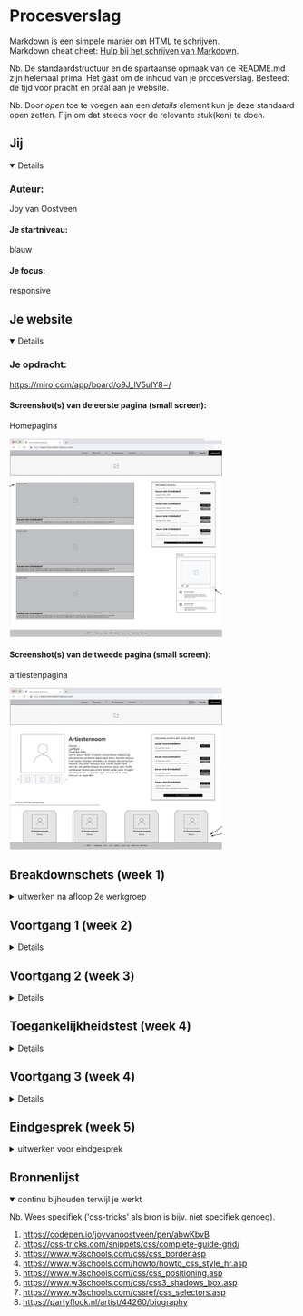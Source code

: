 # Procesverslag
Markdown is een simpele manier om HTML te schrijven.  
Markdown cheat cheet: [Hulp bij het schrijven van Markdown](https://github.com/adam-p/markdown-here/wiki/Markdown-Cheatsheet).

Nb. De standaardstructuur en de spartaanse opmaak van de README.md zijn helemaal prima. Het gaat om de inhoud van je procesverslag. Besteedt de tijd voor pracht en praal aan je website.

Nb. Door *open* toe te voegen aan een *details* element kun je deze standaard open zetten. Fijn om dat steeds voor de relevante stuk(ken) te doen.





## Jij

<details open>

### Auteur:
Joy van Oostveen

#### Je startniveau:
blauw

#### Je focus:
responsive
 
</details>





## Je website

<details open>

### Je opdracht:
https://miro.com/app/board/o9J_lV5uIY8=/

#### Screenshot(s) van de eerste pagina (small screen): 
Homepagina  

<img src="images/homepagina.png" width="375px" alt="home pagina"> 


#### Screenshot(s) van de tweede pagina (small screen):

artiestenpagina

<img src="images/artiestenpagina.png" width="375px" alt="artiesten pagina"> 
 
</details>





## Breakdownschets (week 1)

<details>
<summary>uitwerken na afloop 2e werkgroep</summary>

### de hele pagina 1: 
<img src="images/mobiel_formaat_1.jpg" width="375px" alt="mobiel voor breakdown scherm 1">

<img src="images/web_formaat_1.jpg" width="750px" alt="web met breakdown scherm 1">

### de hele pagina 2:
<img src="images/mobiel_formaat_2.jpg" width="375px" alt="mobiel voor breakdown scherm 2">

<img src="images/web_formaat_2.jpg" width="750px" alt="web met breakdown scherm 2">

### dynamisch deel upcoming events: 
Versie op mobiel (pagina 1)

<img src="images/mobiel_formaat_1.jpg" width="375px" alt="upcoming events nog niet geklikt">
<img src="images/mobiel_met_upcoming_events_1.jpg" width="375px" alt="upcoming events komt binnen">

versie op web (pagina 1)

<img src="images/web_formaat_1.jpg" width="750px" alt="upcoming events nog niet geklikt">
<img src="images/web_formaat _met_upcoming_events_1.jpg" width="750px" alt="upcoming events komt binnen">

### Nog een dynamisch deel vergelijkbare artiesten: 
<img src="images/web_formaat_2.jpg" width="750px" alt="upcoming events nog niet met hover">
<img src="images/web_formaat_rotate_img_2.jpg" width="750px" alt="upcoming events wanneer je hovert">

</details>





## Voortgang 1 (week 2)

<details>

### Stand van zaken
Ik had eigenlijk veel te laat pas door dat we al begonnen moesten zijn met de website coderen, dus liep ik hier vrij ver mee achter. Uiteindelijk toch nog snel een heel stuk html in elkaar kunnen zetten met een mini beetje styling in de CSS. Op die manier had ik wel al een opzetje, maar daar hield het ook wel bij op. Doordat ik mijn site van IA ongeveer na ga maken heb ik ook nog geen mobiele voorbeeldversie, dus die moet ik zelf bedenken door middel van de breakdown schetsen.(heb geen screenshots van de site hoe het er op dit moment uit zag).

### Verslag van meeting
hier na afloop snel de uitkomsten van de meeting vastleggen

- er mist nog een nav bij mijn menu
- probeer meer comments te plaatsen, het zijn er nu te weinig.
- zorg dat je voor volgende les een stuk verder bent!

</details>





## Voortgang 2 (week 3)

<details>

### Stand van zaken
Alles passend maken voor mobiel formaat is gelukt, behalve het binnen laten sliden van upcoming events. Ook heb ik al een start gemaakt met mijn 2e pagina, omdat ik bang was dat ik het anders niet zou redden voor de uiteindelijke deadline, plus het is makkelijk werken als je de 2e pagina al hebt met dingen die hetzelfde zijn. Inmiddels heb ik ook al een soort huisstijl gemaakt, wat je op beide pagina's terug ziet.

### Pagina 1
<img src="images/code-versie1.png" width="750px" alt="code versie 1">

<img src="images/bovenkant-versie1-telefoon.png" width="375px" alt="telefoon versie 1">
<img src="images/onderkant-versie1-telefoon.png" width="375px" alt="telefoon versie 1">

<img src="images/bovenkant-versie1.png" width="750px" alt="web versie 1">

<img src="images/onderkant-versie1.png" width="750px" alt="web versie 1">

### Pagina 2
<img src="images/code-versie1-scherm2.png" width="750px" alt="code versie 1 scherm 2">

<img src="images/bovenkant-pagina2.png" width="375px" alt="telefoon versie 1 scherm 2">
<img src="images/onderkant-pagina2.png" width="375px" alt="telefoon versie 1 scherm 2">

### Verslag van meeting
hier na afloop snel de uitkomsten van de meeting vastleggen

- sections met daarin articles maken, is nettere html code.
- font(s) kiezen, nu is het nog de standaard.
- uren maken!
- responsive maken.
- javascript toevoegen, onder andere voor de upcoming events button.

</details>





## Toegankelijkheidstest (week 4)

<details>

### Bevindingen
Lijst met je bevindingen die in de test naar voren kwamen:
1. Weinig buttons op de site.
2. Alles kan voorgelezen worden door een screenreader.
3. De states zijn nog niet allemaal netjes uitgewerkt.

#### Weinig focusbare elementen
Eigenlijk zijn op dit moment alleen de menu onderdelen focusbaar. Dit komt omdat die wel een link hebben en de rest werkt niet op die manier. Toch zou je wel moeten kunnen focussen op andere onderdelen als je nog meer pagina's zou hebben om heen te gaan.

Door "tabindex" toe te voegen is het mogelijk om toch te kunnen focussen op onderdelen die geen link of button zijn. Vervolgens kan je zoals je op de 2e afbeelding ziet een :focus toevoegen en zelf stylen.
<img src="images/tabindex.png" width="325px" alt="code om te focussen">
<img src="images/focussed.png" width="125px" alt="focus met eigen styling">

#### Focusbare elementen zijn nog standaard 
Er is nog helemaal geen :focus styling toegepast op beide pagina's, waardoor de focus nu nog standaard is en niet perse passend bij de site. Afbeelding hieronder laat standaard focus zien.

<img src="images/focus-before.png" width="325px" alt="focus voor eigen styling">

Door de focusbare elementen in css een :focus te geven kan je ze zelf stylen. Vervolgens kan je naar eigen wens vormgeven, zodat het beter past bij de rest van de site. Afbeelding hieronder laat de nieuwe eigen focus zien.

<img src="images/focus-after.png" width="325px" alt="focus met eigen styling">


#### States naast focus zijn nog niet ver genoeg uitgewerkt
Er zijn wel een paar dingen die hoverbaar zijn, maar verder is er weinig interactie op de pagina's nog. Ook is er nog geen een active state te vinden.

In css is :active, :hover, :focus en @keyframes toegevoegd. Hiermee kan je ze allemaal stylen naar eigen keuze. De keyframes zijn niet perse nodig, maar heb ik zelf voor gekozen om het leuker te maken.
<img src="images/active.png" width="325px" alt="active">
<img src="images/focus.png" width="325px" alt="focus">
<img src="images/hover.png" width="325px" alt="hover">
<img src="images/keyframes.png" width="325px" alt="keyframes voor hover en focus">
<img src="images/hover-focus.png" width="325px" alt="hover en focus in een">

</details>





## Voortgang 3 (week 4)

<details>

### Stand van zaken
Mijn html is erg netjes, behalve dat er meerdere Id's gebruikt worden en dat mag niet. 

<img src="images/id.png" width="375px" alt="je ziet dat voor javascript getElementById gebruikt wordt">

De css ziet er goed uit, maar wel voor zorgen dat er meer comments komen en ook nog wat meer geordend. Overigens gebruik ik !important, maar dat is geen nette manier van code, dus dat moet nog specifieker aangeroepen worden. 

<img src="images/important.png" width="375px" alt="je ziet dat !important gebruikt wordt om bepaalde delen te overschrijven">

### Verslag van meeting
hier na afloop snel de uitkomsten van de meeting vastleggen

- Id's weghalen, die mogen niet.
- !important is geen nette vormgevingscode, dus oplossen door specifiek aan te spreken.
- Css netjes ordenen, mag zoals voor mij overzichtelijk is, maar wel net.
- Responsive maken, voor nu nog niet volledig genoeg, dus goed mee aan de slag.
- De fout van audio (mouseover, mouseout)) is niet echt op te lossen zonder javascript in html te zetten, wat geen nette code is, dus het is voor nu niet erg.

</details>





## Eindgesprek (week 5)

<details>
<summary>uitwerken voor eindgesprek</summary>

### Stand van zaken
hier dit ging goed & dit was lastig (neem ook screenshots op van delen van je website en code)

### Screenshot(s)

hier screenshot(s) van je eindresultaat

</details>





## Bronnenlijst

<details open>
<summary>continu bijhouden terwijl je werkt</summary>

Nb. Wees specifiek ('css-tricks' als bron is bijv. niet specifiek genoeg).

1. https://codepen.io/joyvanoostveen/pen/abwKbvB
2. https://css-tricks.com/snippets/css/complete-guide-grid/
3. https://www.w3schools.com/css/css_border.asp
4. https://www.w3schools.com/howto/howto_css_style_hr.asp
5. https://www.w3schools.com/css/css_positioning.asp
6. https://www.w3schools.com/css/css3_shadows_box.asp
7. https://www.w3schools.com/cssref/css_selectors.asp
8. https://partyflock.nl/artist/44260/biography